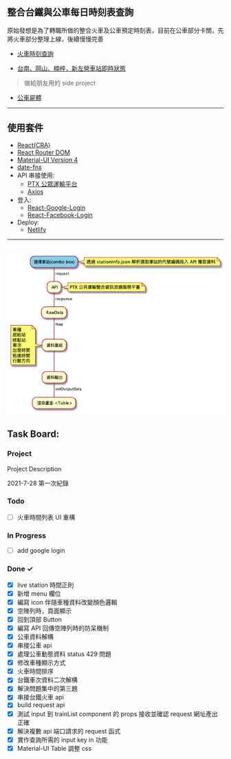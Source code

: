 ## 整合台鐵與公車每日時刻表查詢

原始發想是為了轉職所做的整合火車及公車預定時刻表，目前在公車部分卡關，先將火車部分整理上線，後續慢慢完善

- [火車時刻查詢](https://train-bus-status.netlify.app/)

- [台南、岡山、楠梓，新左營車站即時狀態](https://train-bus-status.netlify.app/LiveStation)
> 做給朋友用的 side project

- [公車屍體](https://train-bus-status.netlify.app/Bus)

---

## 使用套件

- [React(CRA)](https://create-react-app.dev/)
- [React Router DOM](https://reactrouter.com/web/guides/quick-start)
- [Material-UI Version 4](https://v4.mui.com/)
- [date-fns](https://github.com/date-fns/date-fns)
- API 串接使用:
  - [PTX 公眾運輸平台](https://ptx.transportdata.tw/PTX/)
  - [Axios](https://github.com/axios/axios)
- 登入:
  - [React-Google-Login](https://github.com/anthonyjgrove/react-google-login)
  - [React-Facebook-Login](https://github.com/keppelen/react-facebook-login)
- Deploy:
  - [Netlify](https://www.netlify.com/)

---
![基礎架構](src/UML/基礎架構.png)
---

## Task Board:

### Project

Project Description

2021-7-28 第一次紀錄

### Todo

- [ ] 火車時間列表 UI 重構

### In Progress

- [ ] add google login

### Done ✓

- [x] live station 時間正則
- [x] 新增 menu 欄位
- [x] 編寫 icon 伴隨車種資料改變顏色邏輯
- [x] 空陣列時，頁面顯示
- [x] 回到頂部 Button
- [x] 編寫 API 回傳空陣列時的防呆機制
- [x] 公車資料解構
- [x] 串接公車 api
- [x] 處理公車動態資料 status 429 問題
- [x] 修改車種顯示方式
- [x] 火車時間排序
- [x] 台鐵車次資料二次解構
- [x] 解決問題集中的第三題
- [x] 串接台鐵火車 api
- [x] build request api
- [x] 測試 input 到 trainList component 的 props 接收並確認 request 網址產出正確
- [x] 解決複數 api 端口請求的 request 函式
- [x] 實作查詢所需的 input key in 功能
- [x] Material-UI Table 調整 css
